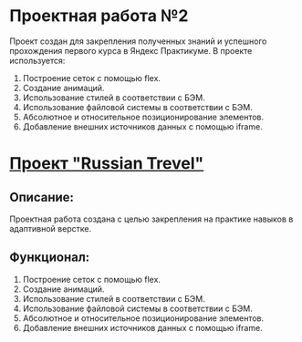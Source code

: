 # Проектная работа №2
Проект создан для закрепления полученных знаний и успешного прохождения первого курса в Яндекс Практикуме.
В проекте используется:
1. Построение сеток с помощью flex.
2. Создание анимаций.
3. Использование стилей в соответствии с БЭМ.
4. Использование файловой системы в соответствии с БЭМ.
5. Абсолютное и относительное позиционирование элементов.
6. Добавление внешних источников данных с помощью iframe.

# [Проект "Russian Trevel"](https://dmitrii-belich.github.io/russian-travel/)

## Описание:
Проектная работа создана с целью закрепления на практике навыков в адаптивной верстке.

## Функционал:
1. Построение сеток с помощью flex.
2. Создание анимаций.
3. Использование стилей в соответствии с БЭМ.
4. Использование файловой системы в соответствии с БЭМ.
5. Абсолютное и относительное позиционирование элементов.
6. Добавление внешних источников данных с помощью iframe.

